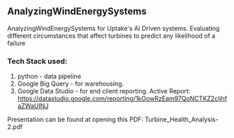 ## AnalyzingWindEnergySystems
AnalyzingWindEnergySystems for Uptake's AI Driven systems. Evaluating different circumstances that affect turbines to predict any likelihood of a failure


### Tech Stack used:
1. python - data pipeline
2. Google Big Query - for warehousing.
3. Google Data Studio - for end client reporting. Active Report: https://datastudio.google.com/reporting/1kOowRzEam97QoNCTKZ2cljhfaZWaUINJ 

Presentation can be found at opening this PDF: Turbine_Health_Analysis-2.pdf

